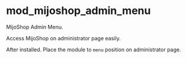 # mod_mijoshop_admin_menu

MijoShop Admin Menu.

Access MijoShop on administrator page easily.

After installed. Place the module to `menu` position on administrator page.
